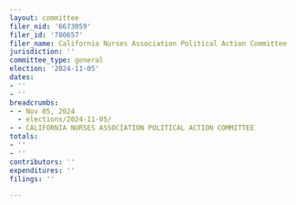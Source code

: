 ```yaml
---
layout: committee
filer_nid: '6673059'
filer_id: '780657'
filer_name: California Nurses Association Political Action Committee
jurisdiction: ''
committee_type: general
election: '2024-11-05'
dates:
- ''
- ''
breadcrumbs:
- - Nov 05, 2024
  - elections/2024-11-05/
- - CALIFORNIA NURSES ASSOCIATION POLITICAL ACTION COMMITTEE
totals:
- ''
- ''
contributors: ''
expenditures: ''
filings: ''

---
```


